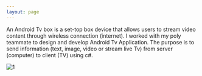 ```yaml
---
layout: page
---
```

An Android Tv box is a set-top box device that allows users to stream video content through wireless connection (internet). I worked with my poly teammate to design and develop Android Tv Application. The purpose is to send information (text, image, video or stream live Tv) from server (computer) to client (TV) using c#.

![1](https://github.com/sycsy9/csy/assets/48885389/668c005c-01c2-42e7-804d-bee750e373c7)


